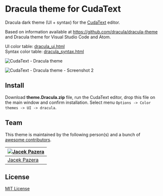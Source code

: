 # Dracula theme for CudaText

Dracula dark theme (UI + syntax) for the [CudaText](https://github.com/Alexey-T/CudaText) editor.

Based on information available at https://github.com/dracula/dracula-theme and Dracula theme for Visual Studio Code and Atom.

UI color table: [dracula_ui.html](http://www.pazera-software.com/cudatext/themes/dracula_ui.html)  
Syntax color table: [dracula_syntax.html](http://www.pazera-software.com/cudatext/themes/dracula_syntax.html)

![CudaText - Dracula theme](http://www.pazera-software.com/cudatext/themes/cudatext_dracula.png)

![CudaText - Dracula theme - Screenshot 2](http://www.pazera-software.com/cudatext/themes/cudatext_dracula_2.png)

## Install
Download **theme.Dracula.zip** file, run the CudaText editor, drop this file on the main window and confirm installation. Select menu `Options -> Color themes -> UI -> dracula`.

## Team

This theme is maintained by the following person(s) and a bunch of [awesome contributors](https://github.com/dracula/cudatext/graphs/contributors).

[![Jacek Pazera](https://avatars1.githubusercontent.com/u/22514813?s=460&v=4)](https://github.com/jackdp) | 
--- |
| [Jacek Pazera](https://github.com/jackdp) |

## License
[MIT License](./LICENSE)